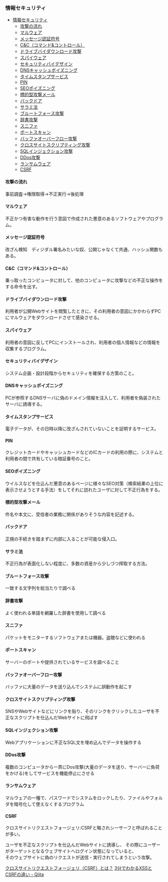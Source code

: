 ### 情報セキュリティ

- [情報セキュリティ](#情報セキュリティ)
  - [攻撃の流れ](#攻撃の流れ)
  - [マルウェア](#マルウェア)
  - [メッセージ認証符号](#メッセージ認証符号)
  - [C&C（コマンド&コントロール）](#ccコマンドコントロール)
  - [ドライブバイダウンロード攻撃](#ドライブバイダウンロード攻撃)
  - [スパイウェア](#スパイウェア)
  - [セキュリティバイデザイン](#セキュリティバイデザイン)
  - [DNSキャッシュポイズニング](#dnsキャッシュポイズニング)
  - [タイムスタンプサービス](#タイムスタンプサービス)
  - [PIN](#pin)
  - [SEOポイズニング](#seoポイズニング)
  - [標的型攻撃メール](#標的型攻撃メール)
  - [バックドア](#バックドア)
  - [サラミ法](#サラミ法)
  - [ブルートフォース攻撃](#ブルートフォース攻撃)
  - [辞書攻撃](#辞書攻撃)
  - [スニファ](#スニファ)
  - [ポートスキャン](#ポートスキャン)
  - [バッファオーバーフロー攻撃](#バッファオーバーフロー攻撃)
  - [クロスサイトスクリプティング攻撃](#クロスサイトスクリプティング攻撃)
  - [SQLインジェクション攻撃](#sqlインジェクション攻撃)
  - [DDos攻撃](#ddos攻撃)
  - [ランサムウェア](#ランサムウェア)
  - [CSRF](#csrf)

#### 攻撃の流れ
事前調査→権限取得→不正実行→後処理

#### マルウェア
不正かつ有害な動作を行う意図で作成された悪意のあるソフトウェアやプログラム。

#### メッセージ認証符号
改ざん検知　ディジダル署名みたいな奴、公開じゃなくて共通、ハッシュ関数もある。

#### C&C（コマンド&コントロール）
乗っ取ったコンピュータに対して、他のコンピュータに攻撃などの不正な操作をする命令を出す。

#### ドライブバイダウンロード攻撃
利用者が公開Webサイトを閲覧したときに、その利用者の意図にかかわらずPCにマルウェアをダウンロードさせて感染させる。

#### スパイウェア
利用者の意図に反してPCにインストールされ、利用者の個人情報などの情報を収集するプログラム。

#### セキュリティバイデザイン
システム企画・設計段階からセキュリティを確保する方策のこと。

#### DNSキャッシュポイズニング
PCが参照するDNSサーバに偽のドメイン情報を注入して、利用者を偽装されたサーバに誘導する。

#### タイムスタンプサービス
電子データが、その日時以降に改ざんされていないことを証明するサービス。

#### PIN
クレジットカードやキャッシュカードなどのICカードの利用の際に、システムと
利用者の間で共有している暗証番号のこと。

#### SEOポイズニング
ウイルスなどを仕込んだ悪意のあるページに様々なSEO対策（検索結果の上位に
表示させようとする手法）をしてそれに訪れたユーザに対して不正行為をする。

#### 標的型攻撃メール
件名や本文に、受信者の業務に関係がありそうな内容を記述する。

#### バックドア
正規の手続きを踏まずに内部に入ることが可能な侵入口。

#### サラミ法
不正行為が表面化しない程度に、多数の資産から少しづつ搾取する方法。

#### ブルートフォース攻撃
一致する文字列を総当たりで調べる

#### 辞書攻撃
よく使われる単語を網羅した辞書を使用して調べる

#### スニファ
パケットをモニターするソフトウェアまたは機器。盗聴などに使われる

#### ポートスキャン
サーバーのポートや提供されているサービスを調べること

#### バッファオーバーフロー攻撃
バッファに大量のデータを送り込んでシステムに誤動作を起こす

#### クロスサイトスクリプティング攻撃
SNSやWebサイトなどにリンクを貼り、そのリンクをクリックしたユーザを不正なスクリプトを仕込んだWebサイトに飛ばす

#### SQLインジェクション攻撃
Webアプリケーションに不正なSQL文を埋め込んでデータを操作する

#### DDos攻撃
複数のコンピュータから一斉にDos攻撃(大量のデータを送り、サーバーに負荷をかける)をしてサービスを機能停止にさせる

#### ランサムウェア
マルウェアの一種で、パスワードでシステムをロックしたり、ファイルやフォルダを暗号化して使えなくするプログラム

#### CSRF
クロスサイトリクエストフォージェリ:CSRFと略されシーサーフと呼ばれることが多い。

ユーザを不正なスクリプトを仕込んだWebサイトに誘導し、
その際にユーザーがターゲットとなるウェブサイトへログイン状態になっていると、  
そのウェブサイトに偽のリクエストが送信・実行されてしまうという攻撃。

[クロスサイトリクエストフォージェリ（CSRF）とは？](https://siteguard.jp-secure.com/blog/what-is-csrf)
[3分でわかるXSSとCSRFの違い \- Qiita](https://qiita.com/wanko5296/items/142b5b82485b0196a2da)